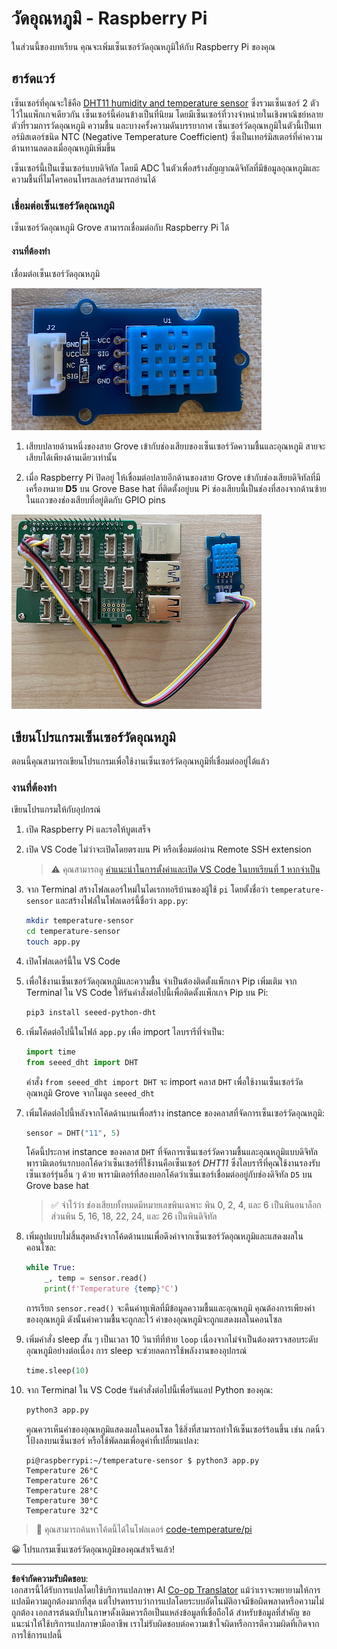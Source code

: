 <!--
CO_OP_TRANSLATOR_METADATA:
{
  "original_hash": "7678f7c67b97ee52d5727496dcd7d346",
  "translation_date": "2025-08-27T22:03:16+00:00",
  "source_file": "2-farm/lessons/1-predict-plant-growth/pi-temp.md",
  "language_code": "th"
}
-->
# วัดอุณหภูมิ - Raspberry Pi

ในส่วนนี้ของบทเรียน คุณจะเพิ่มเซ็นเซอร์วัดอุณหภูมิให้กับ Raspberry Pi ของคุณ

## ฮาร์ดแวร์

เซ็นเซอร์ที่คุณจะใช้คือ [DHT11 humidity and temperature sensor](https://www.seeedstudio.com/Grove-Temperature-Humidity-Sensor-DHT11.html) ซึ่งรวมเซ็นเซอร์ 2 ตัวไว้ในแพ็กเกจเดียวกัน เซ็นเซอร์นี้ค่อนข้างเป็นที่นิยม โดยมีเซ็นเซอร์ที่วางจำหน่ายในเชิงพาณิชย์หลายตัวที่รวมการวัดอุณหภูมิ ความชื้น และบางครั้งความดันบรรยากาศ เซ็นเซอร์วัดอุณหภูมิในตัวนี้เป็นเทอร์มิสเตอร์ชนิด NTC (Negative Temperature Coefficient) ซึ่งเป็นเทอร์มิสเตอร์ที่ค่าความต้านทานลดลงเมื่ออุณหภูมิเพิ่มขึ้น

เซ็นเซอร์นี้เป็นเซ็นเซอร์แบบดิจิทัล โดยมี ADC ในตัวเพื่อสร้างสัญญาณดิจิทัลที่มีข้อมูลอุณหภูมิและความชื้นที่ไมโครคอนโทรลเลอร์สามารถอ่านได้

### เชื่อมต่อเซ็นเซอร์วัดอุณหภูมิ

เซ็นเซอร์วัดอุณหภูมิ Grove สามารถเชื่อมต่อกับ Raspberry Pi ได้

#### งานที่ต้องทำ

เชื่อมต่อเซ็นเซอร์วัดอุณหภูมิ

![เซ็นเซอร์วัดอุณหภูมิ Grove](../../../../../translated_images/grove-dht11.07f8eafceee170043efbb53e1d15722bd4e00fbaa9ff74290b57e9f66eb82c17.th.png)

1. เสียบปลายด้านหนึ่งของสาย Grove เข้ากับช่องเสียบของเซ็นเซอร์วัดความชื้นและอุณหภูมิ สายจะเสียบได้เพียงด้านเดียวเท่านั้น

1. เมื่อ Raspberry Pi ปิดอยู่ ให้เชื่อมต่อปลายอีกด้านของสาย Grove เข้ากับช่องเสียบดิจิทัลที่มีเครื่องหมาย **D5** บน Grove Base hat ที่ติดตั้งอยู่บน Pi ช่องเสียบนี้เป็นช่องที่สองจากด้านซ้ายในแถวของช่องเสียบที่อยู่ติดกับ GPIO pins

![เซ็นเซอร์วัดอุณหภูมิ Grove เชื่อมต่อกับช่อง A0](../../../../../translated_images/pi-temperature-sensor.3ff82fff672c8e565ef25a39d26d111de006b825a7e0867227ef4e7fbff8553c.th.png)

## เขียนโปรแกรมเซ็นเซอร์วัดอุณหภูมิ

ตอนนี้คุณสามารถเขียนโปรแกรมเพื่อใช้งานเซ็นเซอร์วัดอุณหภูมิที่เชื่อมต่ออยู่ได้แล้ว

### งานที่ต้องทำ

เขียนโปรแกรมให้กับอุปกรณ์

1. เปิด Raspberry Pi และรอให้บูตเสร็จ

1. เปิด VS Code ไม่ว่าจะเปิดโดยตรงบน Pi หรือเชื่อมต่อผ่าน Remote SSH extension

    > ⚠️ คุณสามารถดู [คำแนะนำในการตั้งค่าและเปิด VS Code ในบทเรียนที่ 1 หากจำเป็น](../../../1-getting-started/lessons/1-introduction-to-iot/pi.md)

1. จาก Terminal สร้างโฟลเดอร์ใหม่ในไดเรกทอรีบ้านของผู้ใช้ `pi` โดยตั้งชื่อว่า `temperature-sensor` และสร้างไฟล์ในโฟลเดอร์นี้ชื่อว่า `app.py`:

    ```sh
    mkdir temperature-sensor
    cd temperature-sensor
    touch app.py
    ```

1. เปิดโฟลเดอร์นี้ใน VS Code

1. เพื่อใช้งานเซ็นเซอร์วัดอุณหภูมิและความชื้น จำเป็นต้องติดตั้งแพ็กเกจ Pip เพิ่มเติม จาก Terminal ใน VS Code ให้รันคำสั่งต่อไปนี้เพื่อติดตั้งแพ็กเกจ Pip บน Pi:

    ```sh
    pip3 install seeed-python-dht
    ```

1. เพิ่มโค้ดต่อไปนี้ในไฟล์ `app.py` เพื่อ import ไลบรารีที่จำเป็น:

    ```python
    import time
    from seeed_dht import DHT
    ```

    คำสั่ง `from seeed_dht import DHT` จะ import คลาส `DHT` เพื่อใช้งานเซ็นเซอร์วัดอุณหภูมิ Grove จากโมดูล `seeed_dht`

1. เพิ่มโค้ดต่อไปนี้หลังจากโค้ดด้านบนเพื่อสร้าง instance ของคลาสที่จัดการเซ็นเซอร์วัดอุณหภูมิ:

    ```python
    sensor = DHT("11", 5)
    ```

    โค้ดนี้ประกาศ instance ของคลาส `DHT` ที่จัดการเซ็นเซอร์วัดความชื้นและอุณหภูมิแบบดิจิทัล พารามิเตอร์แรกบอกโค้ดว่าเซ็นเซอร์ที่ใช้งานคือเซ็นเซอร์ *DHT11* ซึ่งไลบรารีที่คุณใช้งานรองรับเซ็นเซอร์รุ่นอื่น ๆ ด้วย พารามิเตอร์ที่สองบอกโค้ดว่าเซ็นเซอร์เชื่อมต่ออยู่กับช่องดิจิทัล `D5` บน Grove base hat

    > ✅ จำไว้ว่า ช่องเสียบทั้งหมดมีหมายเลขพินเฉพาะ พิน 0, 2, 4, และ 6 เป็นพินอนาล็อก ส่วนพิน 5, 16, 18, 22, 24, และ 26 เป็นพินดิจิทัล

1. เพิ่มลูปแบบไม่สิ้นสุดหลังจากโค้ดด้านบนเพื่อดึงค่าจากเซ็นเซอร์วัดอุณหภูมิและแสดงผลในคอนโซล:

    ```python
    while True:
        _, temp = sensor.read()
        print(f'Temperature {temp}°C')
    ```

    การเรียก `sensor.read()` จะคืนค่าทูเพิลที่มีข้อมูลความชื้นและอุณหภูมิ คุณต้องการเพียงค่าของอุณหภูมิ ดังนั้นค่าความชื้นจะถูกละไว้ ค่าของอุณหภูมิจะถูกแสดงผลในคอนโซล

1. เพิ่มคำสั่ง sleep สั้น ๆ เป็นเวลา 10 วินาทีที่ท้าย `loop` เนื่องจากไม่จำเป็นต้องตรวจสอบระดับอุณหภูมิอย่างต่อเนื่อง การ sleep จะช่วยลดการใช้พลังงานของอุปกรณ์

    ```python
    time.sleep(10)
    ```

1. จาก Terminal ใน VS Code รันคำสั่งต่อไปนี้เพื่อรันแอป Python ของคุณ:

    ```sh
    python3 app.py
    ```

    คุณควรเห็นค่าของอุณหภูมิแสดงผลในคอนโซล ใช้สิ่งที่สามารถทำให้เซ็นเซอร์ร้อนขึ้น เช่น กดนิ้วโป้งลงบนเซ็นเซอร์ หรือใช้พัดลมเพื่อดูค่าที่เปลี่ยนแปลง:

    ```output
    pi@raspberrypi:~/temperature-sensor $ python3 app.py 
    Temperature 26°C
    Temperature 26°C
    Temperature 28°C
    Temperature 30°C
    Temperature 32°C
    ```

> 💁 คุณสามารถค้นหาโค้ดนี้ได้ในโฟลเดอร์ [code-temperature/pi](../../../../../2-farm/lessons/1-predict-plant-growth/code-temperature/pi)

😀 โปรแกรมเซ็นเซอร์วัดอุณหภูมิของคุณสำเร็จแล้ว!

---

**ข้อจำกัดความรับผิดชอบ**:  
เอกสารนี้ได้รับการแปลโดยใช้บริการแปลภาษา AI [Co-op Translator](https://github.com/Azure/co-op-translator) แม้ว่าเราจะพยายามให้การแปลมีความถูกต้องมากที่สุด แต่โปรดทราบว่าการแปลโดยระบบอัตโนมัติอาจมีข้อผิดพลาดหรือความไม่ถูกต้อง เอกสารต้นฉบับในภาษาดั้งเดิมควรถือเป็นแหล่งข้อมูลที่เชื่อถือได้ สำหรับข้อมูลที่สำคัญ ขอแนะนำให้ใช้บริการแปลภาษามืออาชีพ เราไม่รับผิดชอบต่อความเข้าใจผิดหรือการตีความผิดที่เกิดจากการใช้การแปลนี้